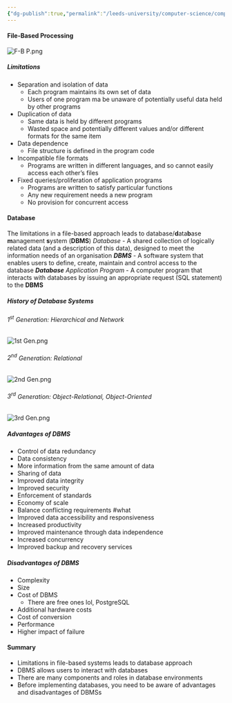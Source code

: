 ```yaml
---
{"dg-publish":true,"permalink":"/leeds-university/computer-science/compulsory-modules/databases/1-introduction/1-introduction/"}
---
```


#### File-Based Processing
![F-B P.png](/img/user/Leeds%20University/Computer%20Science/Compulsory%20Modules/Databases/1.%20Introduction/images/F-B%20P.png)
##### Limitations
- Separation and isolation of data
	- Each program maintains its own set of data
	- Users of one program ma be unaware of potentially useful data held by other programs
- Duplication of data
	- Same data is held by different programs
	- Wasted space and potentially different values and/or different formats for the same item
- Data dependence
	- File structure is defined in the program code
- Incompatible file formats
	- Programs are written in different languages, and so cannot easily access each other’s files
- Fixed queries/proliferation of application programs
	- Programs are written to satisfy particular functions
	- Any new requirement needs a new program
	- No provision for concurrent access
#### Database
The limitations in a file-based approach leads to database/**d**ata**b**ase **m**anagement **s**ystem (**DBMS**)
*Database*
	- A shared collection of logically related data (and a description of this data), designed to meet the information needs of an organisation
***DBMS***
	- A software system that enables users to define, create, maintain and control access to the database
***Database** Application Program*
	- A computer program that interacts with databases by issuing an appropriate request (SQL statement) to the **DBMS**
##### History of Database Systems
###### $1^{st}$ Generation: Hierarchical and Network
![1st Gen.png](/img/user/Leeds%20University/Computer%20Science/Compulsory%20Modules/Databases/1.%20Introduction/images/1st%20Gen.png)
###### $2^{nd}$ Generation: Relational
![2nd Gen.png](/img/user/Leeds%20University/Computer%20Science/Compulsory%20Modules/Databases/1.%20Introduction/images/2nd%20Gen.png)
###### $3^{rd}$ Generation: Object-Relational, Object-Oriented
![3rd Gen.png](/img/user/Leeds%20University/Computer%20Science/Compulsory%20Modules/Databases/1.%20Introduction/images/3rd%20Gen.png)

##### Advantages of DBMS
- Control of data redundancy
- Data consistency
- More information from the same amount of data
- Sharing of data
- Improved data integrity
- Improved security
- Enforcement of standards
- Economy of scale
- Balance conflicting requirements #what
- Improved data accessibility and responsiveness
- Increased productivity
- Improved maintenance through data independence
- Increased concurrency
- Improved backup and recovery services
##### Disadvantages of DBMS
- Complexity
- Size
- Cost of DBMS
	- There are free ones lol, PostgreSQL
- Additional hardware costs
- Cost of conversion
- Performance
- Higher impact of failure
#### Summary
- Limitations in file-based systems leads to database approach
- DBMS allows users to interact with databases
- There are many components and roles in database environments
- Before implementing databases, you need to be aware of advantages and disadvantages of DBMSs